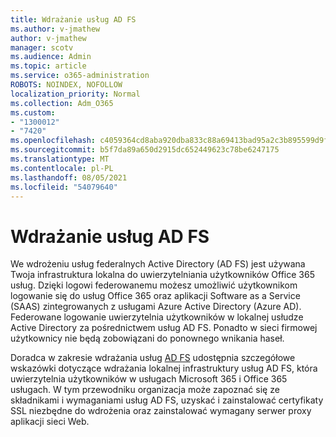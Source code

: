 ```yaml
---
title: Wdrażanie usług AD FS
ms.author: v-jmathew
author: v-jmathew
manager: scotv
ms.audience: Admin
ms.topic: article
ms.service: o365-administration
ROBOTS: NOINDEX, NOFOLLOW
localization_priority: Normal
ms.collection: Adm_O365
ms.custom:
- "1300012"
- "7420"
ms.openlocfilehash: c4059364cd8aba920dba833c88a69413bad95a2c3b895599d9f6895b50ff73d5
ms.sourcegitcommit: b5f7da89a650d2915dc652449623c78be6247175
ms.translationtype: MT
ms.contentlocale: pl-PL
ms.lasthandoff: 08/05/2021
ms.locfileid: "54079640"
---
```

# <a name="deploy-ad-fs"></a>Wdrażanie usług AD FS

We wdrożeniu usług federalnych Active Directory (AD FS) jest używana Twoja infrastruktura lokalna do uwierzytelniania użytkowników Office 365 usług. Dzięki logowi federowanemu możesz umożliwić użytkownikom logowanie się do usług Office 365 oraz aplikacji Software as a Service (SAAS) zintegrowanych z usługami Azure Active Directory (Azure AD). Federowane logowanie uwierzytelnia użytkowników w lokalnej usłudze Active Directory za pośrednictwem usług AD FS. Ponadto w sieci firmowej użytkownicy nie będą zobowiązani do ponownego wnikania haseł.

Doradca w zakresie wdrażania usług [AD FS](https://go.microsoft.com/fwlink/?linkid=2071178) udostępnia szczegółowe wskazówki dotyczące wdrażania lokalnej infrastruktury usług AD FS, która uwierzytelnia użytkowników w usługach Microsoft 365 i Office 365 usługach. W tym przewodniku organizacja może zapoznać się ze składnikami i wymaganiami usług AD FS, uzyskać i zainstalować certyfikaty SSL niezbędne do wdrożenia oraz zainstalować wymagany serwer proxy aplikacji sieci Web.
